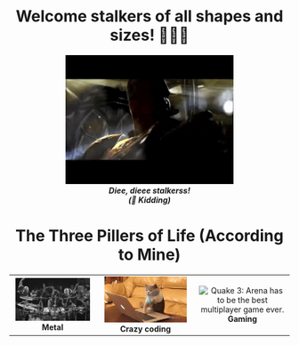 
<h1 align="center"> Welcome stalkers of all shapes and sizes! 🤘️😈️🤘️ </h1>

<p align="center">
  <img src="q3_tr.gif" alt="Quake 3: Greatest game of all time!" width="60%"><br>
  <b><i>Diee, dieee stalkerss! <br>(🤪️ Kidding)</i></b>
</p>

<!--
**Naushikha/Naushikha** is a ✨ _special_ ✨ repository because its `README.md` (this file) appears on your GitHub profile.

Here are some ideas to get you started:

- 🔭 I’m currently working on ...
- 🌱 I’m currently learning ...
- 👯 I’m looking to collaborate on ...
- 🤔 I’m looking for help with ...
- 💬 Ask me about ...
- 📫 How to reach me: ...
- 😄 Pronouns: ...
- ⚡ Fun fact: ...
-->
<h1 align="center"> The Three Pillers of Life (According to Mine) </h1>

<center>
<table style="width:100%">
  <tr>
    <td align="center">
        <img src="log.gif" alt="Yup, it's Lamb of God" width="95%"> <br>
        <b>Metal</b>
    </td>
    <td align="center">
        <img src="code.gif" alt="This cat is basically me trying to meet deadlines" width="90%"> <br>
        <b>Crazy coding</b>
    </td>
    <td align="center">
        <img src="q3_gp.gif" alt="Quake 3: Arena has to be the best multiplayer game ever." width="95%"> <br>
        <b>Gaming</b>
    </td>
  </tr>
</table>
</center>
